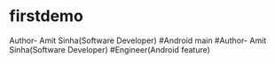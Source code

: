 # firstdemo
Author- Amit Sinha(Software Developer)
#Android main
#Author- Amit Sinha(Software Developer)
#Engineer(Android feature)

